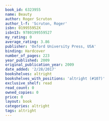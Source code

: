 ```yaml
---
book_id: 6323955
name: Beauty
author: Roger Scruton
author_l-f: 'Scruton, Roger'
isbn: 019955952X
isbn13: 9780199559527
my_rating: 0
average_rating: 3.86
publisher: 'Oxford University Press, USA'
binding: Hardcover
number_of_pages: 223
year_published: 2009
original_publication_year: 2009
date_added: '2/28/2017'
bookshelves: altright
bookshelves_with_positions: 'altright (#107)'
exclusive_shelf: read
read_count: 0
owned_copies: 0
price: 0
layout: book
categories: altright
tags: altright
---
```

